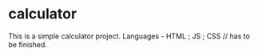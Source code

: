 # calculator
This is a simple calculator project. Languages - HTML ; JS ; CSS  // has to be finished. 
